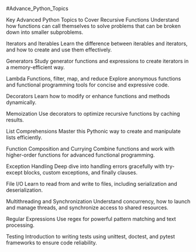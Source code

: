 #Advance_Python_Topics

Key Advanced Python Topics to Cover
Recursive Functions
Understand how functions can call themselves to solve problems that can be broken down into smaller subproblems.

Iterators and Iterables
Learn the difference between iterables and iterators, and how to create and use them effectively.

Generators
Study generator functions and expressions to create iterators in a memory-efficient way.

Lambda Functions, filter, map, and reduce
Explore anonymous functions and functional programming tools for concise and expressive code.

Decorators
Learn how to modify or enhance functions and methods dynamically.

Memoization
Use decorators to optimize recursive functions by caching results.

List Comprehensions
Master this Pythonic way to create and manipulate lists efficiently.

Function Composition and Currying
Combine functions and work with higher-order functions for advanced functional programming.

Exception Handling
Deep dive into handling errors gracefully with try-except blocks, custom exceptions, and finally clauses.

File I/O
Learn to read from and write to files, including serialization and deserialization.

Multithreading and Synchronization
Understand concurrency, how to launch and manage threads, and synchronize access to shared resources.

Regular Expressions
Use regex for powerful pattern matching and text processing.

Testing
Introduction to writing tests using unittest, doctest, and pytest frameworks to ensure code reliability.
